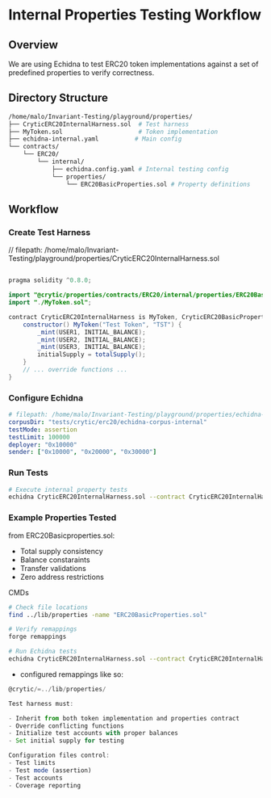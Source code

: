 # Internal Properties Testing Workflow 

## Overview
We are using Echidna to test ERC20 token implementations against a set of predefined properties to verify correctness.

## Directory Structure
```bash
/home/malo/Invariant-Testing/playground/properties/
├── CryticERC20InternalHarness.sol  # Test harness
├── MyToken.sol                     # Token implementation
├── echidna-internal.yaml          # Main config
└── contracts/
    └── ERC20/
        └── internal/
            ├── echidna.config.yaml # Internal testing config
            └── properties/
                └── ERC20BasicProperties.sol # Property definitions
```
## Workflow

### Create Test Harness

// filepath: /home/malo/Invariant-Testing/playground/properties/CryticERC20InternalHarness.sol

```java

pragma solidity ^0.8.0;

import "@crytic/properties/contracts/ERC20/internal/properties/ERC20BasicProperties.sol";
import "./MyToken.sol";

contract CryticERC20InternalHarness is MyToken, CryticERC20BasicProperties {
    constructor() MyToken("Test Token", "TST") {
        _mint(USER1, INITIAL_BALANCE);
        _mint(USER2, INITIAL_BALANCE);
        _mint(USER3, INITIAL_BALANCE);
        initialSupply = totalSupply();
    }
    // ... override functions ...
}
```         
### Configure Echidna
```yml
# filepath: /home/malo/Invariant-Testing/playground/properties/echidna-internal.yaml
corpusDir: "tests/crytic/erc20/echidna-corpus-internal"
testMode: assertion
testLimit: 100000
deployer: "0x10000"
sender: ["0x10000", "0x20000", "0x30000"]
```
### Run Tests 

```bash
# Execute internal property tests
echidna CryticERC20InternalHarness.sol --contract CryticERC20InternalHarness --config echidna-internal.yaml
```

### Example Properties Tested
from ERC20Basicproperties.sol:

- Total supply consistency
- Balance constaraints
- Transfer validations
- Zero address restrictions

CMDs
```bash
# Check file locations
find ../lib/properties -name "ERC20BasicProperties.sol"

# Verify remappings
forge remappings

# Run Echidna tests
echidna CryticERC20InternalHarness.sol --contract CryticERC20InternalHarness --config echidna-internal.yaml
```
* configured remappings like so:

```js
@crytic/=../lib/properties/
```
```js
Test harness must:

- Inherit from both token implementation and properties contract
- Override conflicting functions
- Initialize test accounts with proper balances
- Set initial supply for testing

Configuration files control:
- Test limits
- Test mode (assertion)
- Test accounts
- Coverage reporting
```